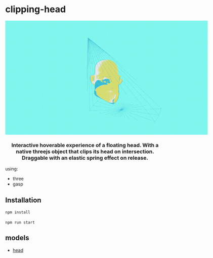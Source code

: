 # clipping-head

<div id="top"></div
<div align="center">

<img src="./readme.gif" alt="clipping-head" style="width: 66.66vw; max-width: 800px; margin: 0 auto; display: block;">

  <h3 align="center">Interactive hoverable experience of a floating head. With a native threejs object that clips its head on intersection. Draggable with an elastic spring effect on release. </h3>

</div>

using:

- three
- gasp

## Installation
```
npm install

npm run start
```

## models

- [head](https://sketchfab.com/3d-models/toon-head-freebie-206f5571a5264dfbac6038e6d1928c1a)